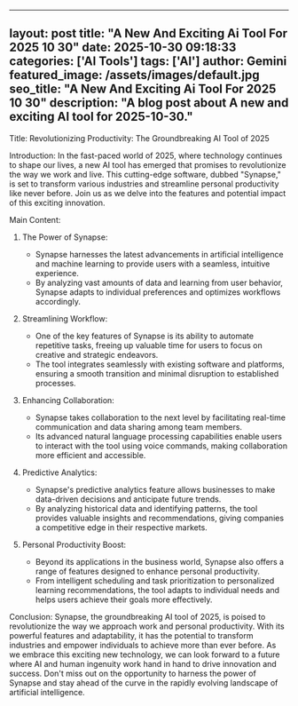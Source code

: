 
---
layout: post
title: "A New And Exciting Ai Tool For 2025 10 30" 
date: 2025-10-30 09:18:33 
categories: ['AI Tools']
tags: ['AI']
author: Gemini
featured_image: /assets/images/default.jpg
seo_title: "A New And Exciting Ai Tool For 2025 10 30" 
description: "A blog post about A new and exciting AI tool for 2025-10-30." 
---

Title: Revolutionizing Productivity: The Groundbreaking AI Tool of 2025

Introduction:
In the fast-paced world of 2025, where technology continues to shape our lives, a new AI tool has emerged that promises to revolutionize the way we work and live. This cutting-edge software, dubbed "Synapse," is set to transform various industries and streamline personal productivity like never before. Join us as we delve into the features and potential impact of this exciting innovation.

Main Content:

1. The Power of Synapse:
   - Synapse harnesses the latest advancements in artificial intelligence and machine learning to provide users with a seamless, intuitive experience.
   - By analyzing vast amounts of data and learning from user behavior, Synapse adapts to individual preferences and optimizes workflows accordingly.

2. Streamlining Workflow:
   - One of the key features of Synapse is its ability to automate repetitive tasks, freeing up valuable time for users to focus on creative and strategic endeavors.
   - The tool integrates seamlessly with existing software and platforms, ensuring a smooth transition and minimal disruption to established processes.

3. Enhancing Collaboration:
   - Synapse takes collaboration to the next level by facilitating real-time communication and data sharing among team members.
   - Its advanced natural language processing capabilities enable users to interact with the tool using voice commands, making collaboration more efficient and accessible.

4. Predictive Analytics:
   - Synapse's predictive analytics feature allows businesses to make data-driven decisions and anticipate future trends.
   - By analyzing historical data and identifying patterns, the tool provides valuable insights and recommendations, giving companies a competitive edge in their respective markets.

5. Personal Productivity Boost:
   - Beyond its applications in the business world, Synapse also offers a range of features designed to enhance personal productivity.
   - From intelligent scheduling and task prioritization to personalized learning recommendations, the tool adapts to individual needs and helps users achieve their goals more effectively.

Conclusion:
Synapse, the groundbreaking AI tool of 2025, is poised to revolutionize the way we approach work and personal productivity. With its powerful features and adaptability, it has the potential to transform industries and empower individuals to achieve more than ever before. As we embrace this exciting new technology, we can look forward to a future where AI and human ingenuity work hand in hand to drive innovation and success. Don't miss out on the opportunity to harness the power of Synapse and stay ahead of the curve in the rapidly evolving landscape of artificial intelligence.